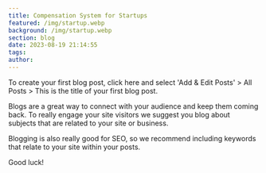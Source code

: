 ```yaml
---
title: Compensation System for Startups
featured: /img/startup.webp
background: /img/startup.webp
section: blog
date: 2023-08-19 21:14:55
tags:
author:
---
```

To create your first blog post, click here and select 'Add & Edit Posts' > All Posts > This is the title of your first blog post.

Blogs are a great way to connect with your audience and keep them coming back. To really engage your site visitors we suggest you blog about subjects that are related to your site or business.

Blogging is also really good for SEO, so we recommend including keywords that relate to your site within your posts.

Good luck!
